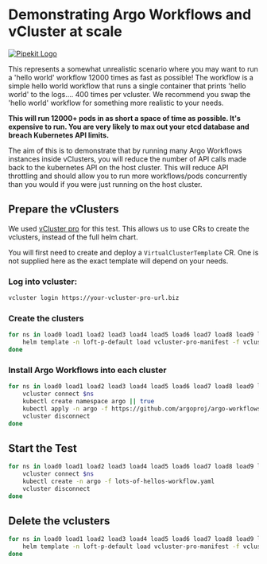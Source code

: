 # Demonstrating Argo Workflows and vCluster at scale

[![Pipekit Logo](https://raw.githubusercontent.com/pipekit/talk-demos/main/assets/images/pipekit-logo.png)](https://pipekit.io)

This represents a somewhat unrealistic scenario where you may want to run a 'hello world' workflow 12000 times as fast as possible!
The workflow is a simple hello world workflow that runs a single container that prints 'hello world' to the logs.... 400 times per vcluster. We recommend you swap the 'hello world' workflow for something more realistic to your needs.

**This will run 12000+ pods in as short a space of time as possible. It's expensive to run. You are very likely to max out your etcd database and breach Kubernetes API limits.**

The aim of this is to demonstrate that by running many Argo Workflows instances inside vClusters, you will reduce the number of API calls made back to the kubernetes API on the host cluster. This will reduce API throttling and should allow you to run more workflows/pods concurrently than you would if you were just running on the host cluster.

## Prepare the vClusters
We used [vCluster pro](https://www.vcluster.com/pro/) for this test. This allows us to use CRs to create the vclusters, instead of the full helm chart.

You will first need to create and deploy a `VirtualClusterTemplate` CR. One is not supplied here as the exact template will depend on your needs.

### Log into vcluster:

```bash
vcluster login https://your-vcluster-pro-url.biz
```

### Create the clusters

```bash
for ns in load0 load1 load2 load3 load4 load5 load6 load7 load8 load9 load10 load11 load12 load13 load14 load15 load16 load17 load18 load19 load20 load21 load22 load23 load24 load25 load26 load27 load28 load29 load30; do
    helm template -n loft-p-default load vcluster-pro-manifest -f vcluster-pro-manifest-helm/values.yaml --set vcid=$ns | kubectl apply --wait=false -f -
done
```

### Install Argo Workflows into each cluster
```bash
for ns in load0 load1 load2 load3 load4 load5 load6 load7 load8 load9 load10 load11 load12 load13 load14 load15 load16 load17 load18 load19 load20 load21 load22 load23 load24 load25 load26 load27 load28 load29 load30; do
    vcluster connect $ns
	kubectl create namespace argo || true
	kubectl apply -n argo -f https://github.com/argoproj/argo-workflows/releases/download/v3.5.0/install.yaml
    vcluster disconnect
done
```

## Start the Test
```bash
for ns in load0 load1 load2 load3 load4 load5 load6 load7 load8 load9 load10 load11 load12 load13 load14 load15 load16 load17 load18 load19 load20 load21 load22 load23 load24 load25 load26 load27 load28 load29 load30; do
    vcluster connect $ns
	kubectl create -n argo -f lots-of-hellos-workflow.yaml
    vcluster disconnect
done

```

## Delete the vclusters
```bash
for ns in load0 load1 load2 load3 load4 load5 load6 load7 load8 load9 load10 load11 load12 load13 load14 load15 load16 load17 load18 load19 load20 load21 load22 load23 load24 load25 load26 load27 load28 load29 load30; do
    helm template -n loft-p-default load vcluster-pro-manifest -f vcluster-pro-manifest/values.yaml --set vcid=$ns | kubectl delete --wait=false -f - || true
done

```
